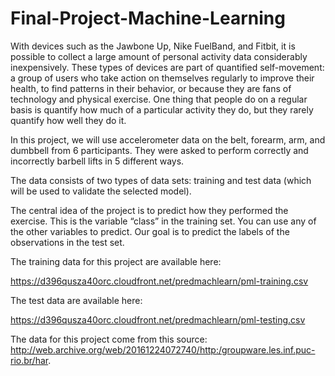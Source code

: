 # Final-Project-Machine-Learning

With devices such as the Jawbone Up, Nike FuelBand, and Fitbit, it is possible to collect a large amount of personal activity data considerably inexpensively. These types of devices are part of quantified self-movement: a group of users who take action on themselves regularly to improve their health, to find patterns in their behavior, or because they are fans of technology and physical exercise. One thing that people do on a regular basis is quantify how much of a particular activity they do, but they rarely quantify how well they do it.

In this project, we will use accelerometer data on the belt, forearm, arm, and dumbbell from 6 participants. They were asked to perform correctly and incorrectly barbell lifts in 5 different ways.

The data consists of two types of data sets: training and test data (which will be used to validate the selected model).

The central idea of the project is to predict how they performed the exercise. This is the variable “class” in the training set. You can use any of the other variables to predict. Our goal is to predict the labels of the observations in the test set.

The training data for this project are available here:

https://d396qusza40orc.cloudfront.net/predmachlearn/pml-training.csv

The test data are available here:

https://d396qusza40orc.cloudfront.net/predmachlearn/pml-testing.csv

The data for this project come from this source: http://web.archive.org/web/20161224072740/http:/groupware.les.inf.puc-rio.br/har.
